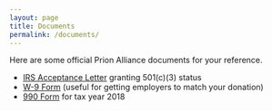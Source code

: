 ```yaml
---
layout: page
title: Documents
permalink: /documents/
---
```


Here are some official Prion Alliance documents for your reference.

+ [IRS Acceptance Letter](PrionAlliance_IRS_501c3_Status_Letter_2012-10-23.pdf) granting 501(c)(3) status
+ [W-9 Form](/media/2019/03/PrionAlliance_W-9_Form.pdf) (useful for getting employers to match your donation)
+ [990 Form](/media/2019/03/PrionAlliance_IRS_Form990_2018.pdf) for tax year 2018
